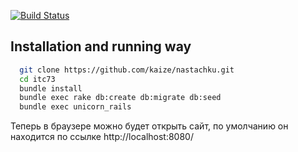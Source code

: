 [![Build Status](https://travis-ci.org/kaize/nastachku.png)](undefined)

## Installation and running way
```sh
  git clone https://github.com/kaize/nastachku.git
  cd itc73
  bundle install
  bundle exec rake db:create db:migrate db:seed
  bundle exec unicorn_rails
```

  Теперь в браузере можно будет открыть сайт, по умолчанию он находится
по ссылке http://localhost:8080/